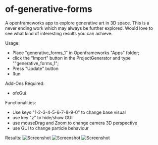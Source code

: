 # of-generative-forms
A openframeworks app to explore generative art in 3D space. 
This is a never ending work which may always be further explored.
Would love to see what kind of interesting results you can achieve.

Usage:
- Place "generative_forms_1" in Openframeworks "Apps" folder;
- click the "Import" button in the ProjectGenerator and type ""generative_forms_1";
- Press "Update" button
- Run

Add-Ons Required:
- ofxGui

Functionalities:
- Use keys "1-2-3-4-5-6-7-8-9-0" to change base visual
- use key "z" to hide/show GUI
- use mouseDrag and Zoom to change camera 3D perspective
- use GUI to change particle behaviour

Results:
![Screenshot](https://user-images.githubusercontent.com/62609851/122201541-09cf6300-ce94-11eb-9232-1f47de2deadf.png)
![Screenshot](https://user-images.githubusercontent.com/62609851/122201431-ee645800-ce93-11eb-8570-8405188c557c.png)
![Screenshot](https://user-images.githubusercontent.com/62609851/122203089-97f81900-ce95-11eb-847e-dbf139b9ce4d.png)



